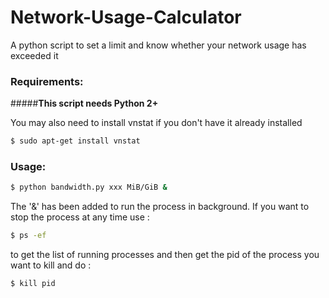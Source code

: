 # Network-Usage-Calculator
A python script to set a limit and know whether your network usage has exceeded it

### Requirements:

#####**This script needs Python 2+**

You may also need to install vnstat if you don't have it already installed
```bash
$ sudo apt-get install vnstat
```

### Usage:

```bash
$ python bandwidth.py xxx MiB/GiB &
```
The '&' has been added to run the process in background. If you want to stop the process at any time use :

```bash
$ ps -ef
```
to get the list of running processes and then get the pid of the process you want to kill and do :

```bash
$ kill pid
```
